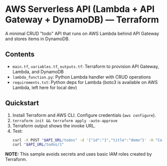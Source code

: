 # AWS Serverless API (Lambda + API Gateway + DynamoDB) — Terraform

A minimal CRUD "todo" API that runs on AWS Lambda behind API Gateway and stores items in DynamoDB.

## Contents
- `main.tf`, `variables.tf`, `outputs.tf`: Terraform to provision API Gateway, Lambda, and DynamoDB
- `lambda_function.py`: Python Lambda handler with CRUD operations
- `requirements.txt`: Python deps for Lambda (boto3 is available on AWS Lambda, left here for local dev)

## Quickstart
1. Install Terraform and AWS CLI. Configure credentials (`aws configure`).
2. `terraform init && terraform apply -auto-approve`
3. Terraform output shows the invoke URL.
4. Test:
   ```bash
   curl -X POST "$API_URL/todos" -d '{"id":"1","title":"demo"}' -H "Content-Type: application/json"
   curl "$API_URL/todos/1"
   ```

**NOTE:** This sample avoids secrets and uses basic IAM roles created by Terraform.
